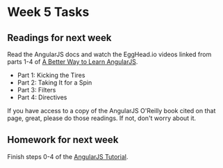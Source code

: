 Week 5 Tasks
============

Readings for next week
----------------------

Read the AngularJS docs and watch the EggHead.io videos linked from parts 1-4 of [A Better Way to Learn AngularJS](http://www.thinkster.io/pick/51d287681e4b9c9098000013/a-better-way-to-learn-angularjs). 
* Part 1: Kicking the Tires
* Part 2: Taking It for a Spin
* Part 3: Filters
* Part 4: Directives

If you have access to a copy of the AngularJS O'Reilly book cited on that page, great, please do those readings. If not, don't worry about it.

Homework for next week
---------------------
Finish steps 0-4 of the [AngularJS Tutorial](http://docs.angularjs.org/tutorial).
